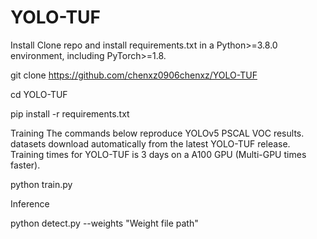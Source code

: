 # YOLO-TUF

Install
Clone repo and install requirements.txt in a Python>=3.8.0 environment, including PyTorch>=1.8.

git clone https://github.com/chenxz0906chenxz/YOLO-TUF

cd YOLO-TUF

pip install -r requirements.txt  

Training
The commands below reproduce YOLOv5 PSCAL VOC results. datasets download automatically from the latest YOLO-TUF release. Training times for YOLO-TUF is 3 days on a A100 GPU (Multi-GPU times faster).

python train.py

Inference

python detect.py --weights "Weight file path"
